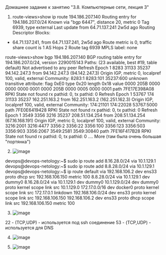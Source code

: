 Домашнее задание к занятию "3.8. Компьютерные сети, лекция 3"

1. route-views>show ip route 194.186.207.140
Routing entry for 194.186.207.0/24
  Known via "bgp 6447", distance 20, metric 0
  Tag 6939, type external
  Last update from 64.71.137.241 2w5d ago
  Routing Descriptor Blocks:
  * 64.71.137.241, from 64.71.137.241, 2w5d ago
      Route metric is 0, traffic share count is 1
      AS Hops 2
      Route tag 6939
      MPLS label: none


route-views>show bgp 194.186.207.140
BGP routing table entry for 194.186.207.0/24, version 2290015143
Paths: (23 available, best #19, table default)
  Not advertised to any peer
  Refresh Epoch 1
  8283 31133 35237
    94.142.247.3 from 94.142.247.3 (94.142.247.3)
      Origin IGP, metric 0, localpref 100, valid, external
      Community: 8283:1 8283:101 35237:600
      unknown transitive attribute: flag 0xE0 type 0x20 length 0x18
        value 0000 205B 0000 0000 0000 0001 0000 205B
              0000 0005 0000 0001
      path 7FE17E398A08 RPKI State not found
      rx pathid: 0, tx pathid: 0
  Refresh Epoch 1
  53767 174 31133 35237
    162.251.163.2 from 162.251.163.2 (162.251.162.3)
      Origin IGP, localpref 100, valid, external
      Community: 174:21101 174:22028 53767:5000
      path 7FE0E6419428 RPKI State not found
      rx pathid: 0, tx pathid: 0
  Refresh Epoch 1
  3549 3356 3216 35237
    208.51.134.254 from 208.51.134.254 (67.16.168.191)
      Origin IGP, metric 0, localpref 100, valid, external
      Community: 3216:2001 3216:4477 3356:2 3356:22 3356:100 3356:123 3356:503 3356:903 3356:2067 3549:2581 3549:30840
      path 7FE16F417B28 RPKI State not found
      rx pathid: 0, tx pathid: 0
 .... More (там была очень большая "портянка")
 
 2. ![image](https://user-images.githubusercontent.com/75790619/171013619-22fff6eb-63c8-4da8-8918-c06e9d291dad.png)
 
 devops@devops-netology:~$ sudo ip route add 8.16.28.0/24 via 10.1.129.1
 devops@devops-netology:~$ sudo ip route add 8.8.28.0/24 via 10.1.129.1
 devops@devops-netology:~$ ip route
default via 192.168.106.2 dev ens33 proto dhcp src 192.168.106.150 metric 100
8.8.28.0/24 via 10.1.129.1 dev dummy0
8.16.28.0/24 via 10.1.129.1 dev dummy0
10.1.129.0/24 dev dummy0 proto kernel scope link src 10.1.129.0
172.17.0.0/16 dev docker0 proto kernel scope link src 172.17.0.1 linkdown
192.168.106.0/24 dev ens33 proto kernel scope link src 192.168.106.150
192.168.106.2 dev ens33 proto dhcp scope link src 192.168.106.150 metric 100

3. ![image](https://user-images.githubusercontent.com/75790619/171015216-82e2b2ba-d465-4084-974c-3acc99921c35.png)

22 - (TCP,UDP) - используется под ssh соединение
53 - (TCP,UDP) - используется для DNS

4. ![image](https://user-images.githubusercontent.com/75790619/171015712-fbb808e6-83bb-4579-9d27-a51290efc94e.png)

5. ![image](https://user-images.githubusercontent.com/75790619/171018204-4030bf0d-8496-4957-bf84-c3f8a742e5c8.png)

